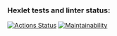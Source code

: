 ### Hexlet tests and linter status:
[![Actions Status](https://github.com/bmthfan/frontend-project-lvl1/workflows/hexlet-check/badge.svg)](https://github.com/bmthfan/frontend-project-lvl1/actions)
[![Maintainability](https://api.codeclimate.com/v1/badges/157043015cad4922c893/maintainability)](https://codeclimate.com/github/bmthfan/frontend-project-lvl1/maintainability)
